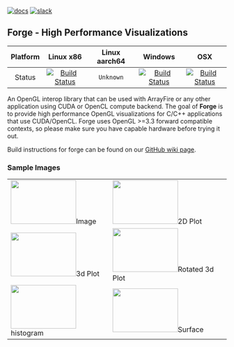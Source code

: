 [![docs][8]][9] [![slack][10]][7]

## Forge - High Performance Visualizations
| Platform | Linux x86 | Linux aarch64 | Windows | OSX |
|:--------:|:---------:|:-------------:|:-------:|:---:|
| Status   | [![Build Status][1]][2] | `Unknown` | [![Build Status][3]][4] | [![Build Status][12]][13] |

An OpenGL interop library that can be used with ArrayFire or any other application using CUDA or OpenCL compute backend. The goal of **Forge** is to provide high performance OpenGL visualizations for C/C++ applications that use CUDA/OpenCL. Forge uses OpenGL >=3.3 forward compatible contexts, so please make sure you have capable hardware before trying it out.

Build instructions for forge can be found on our [GitHub wiki page][11].

### Sample Images
|     |     |
|-----|-----|
| <img src="./docs/images/image.png" width=150 height=100>Image</img> | <img src="./docs/images/plot.png" width=150 height=100>2D Plot</img>  |
| <img src="./docs/images/plot31.png" width=150 height=100>3d Plot</img> | <img src="./docs/images/plot32.png" width=150 height=100>Rotated 3d Plot</img> |
| <img src="./docs/images/hist.png" width=150 height=100>histogram</img> | <img src="./docs/images/surface.png" width=150 height=100>Surface</img> |

[1]: https://travis-ci.com/arrayfire/forge.svg?branch=master
[2]: https://travis-ci.com/arrayfire/forge
[3]: https://ci.appveyor.com/api/projects/status/github/arrayfire/forge?branch=master&svg=true
[4]: https://ci.appveyor.com/project/9prady9/forge-jwb4e
[5]: https://travis-ci.com/arrayfire/forge.svg?branch=master
[6]: https://travis-ci.com/arrayfire/forge
[7]: https://join.slack.com/t/arrayfire-org/shared_invite/enQtMjI4MjIzMDMzMTczLWM4ODIyZjA3YmY3NWEwMjk2N2Q0YTQyNGMwZmU4ZjkxNGU0MjYzYmUzYTg3ZTM0MDQxOTE2OTJjNGVkOGEwN2M
[8]: https://img.shields.io/badge/forge-Docs-blue?logo=readthedocs
[9]: http://arrayfire.org/forge/index.html
[10]: https://img.shields.io/badge/forge-community-e69138?logo=slack
[11]: https://github.com/arrayfire/forge/wiki
[12]: https://github.com/arrayfire/forge/workflows/ci/badge.svg
[13]: https://github.com/arrayfire/forge/actions
